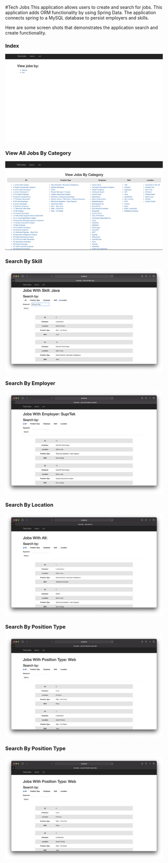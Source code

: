 #Tech Jobs
This application allows users to create and search for jobs.  This application adds ORM functionality by using Spring 
Data. The application connects spring to a MySQL database to persist employers and skills. 

Here are some screen shots that demonstrates the application search and create functionality.

### Index
<kbd><img src="https://github.com/ahowe442/java-web-dev-techjobs-mvc/blob/master/src/main/resources/static/images/Index.png?raw=true" /></kbd>

### View All Jobs By Category
<kbd><img src="https://github.com/ahowe442/java-web-dev-techjobs-mvc/blob/master/src/main/resources/static/images/List%20all%20Jobs.png?raw=true" /></kbd>

### Search By Skill
<kbd><img src="https://github.com/ahowe442/java-web-dev-techjobs-mvc/blob/master/src/main/resources/static/images/Search%20By%20Skill.png?raw=true" /></kbd>

### Search By Employer
<kbd><img src="https://github.com/ahowe442/java-web-dev-techjobs-mvc/blob/master/src/main/resources/static/images/Search%20by%20Employer.png?raw=true" /></kbd>

### Search By Location
<kbd><img src="https://github.com/ahowe442/java-web-dev-techjobs-mvc/blob/master/src/main/resources/static/images/Search%20by%20Location.png?raw=true" /></kbd>

### Search By Position Type
<kbd><img src="https://github.com/ahowe442/java-web-dev-techjobs-mvc/blob/master/src/main/resources/static/images/Search%20by%20Position%20Type.png?raw=true" /></kbd>

### Search By Position Type
<kbd><img src="https://github.com/ahowe442/java-web-dev-techjobs-mvc/blob/master/src/main/resources/static/images/Search%20by%20Position%20Type.png?raw=true" /></kbd>
